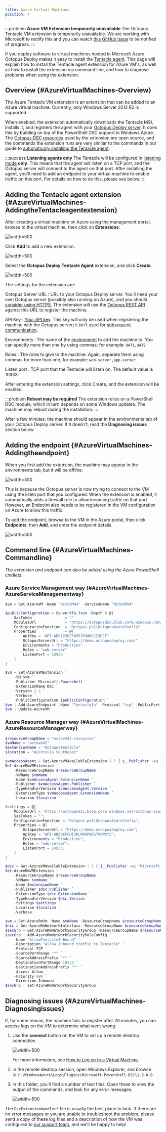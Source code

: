 ```yaml
---
title: Azure Virtual Machines
position: 4
---
```


:::problem
**Azure VM Extension temporarily unavailable**
The Octopus Tentacle VM extension is temporarily unavailable. We are working with Microsoft to rectify this and you can watch [this GitHub Issue](https://github.com/OctopusDeploy/Issues/issues/2859) to be notified of progress.
:::

If you deploy software to virtual machines hosted in Microsoft Azure, Octopus Deploy makes it easy to install the [Tentacle agent](/docs/installation/installing-tentacles/index.md). This page will explain how to install the Tentacle agent extension for Azure VM's, as well as how to install the extension via command line, and how to diagnose problems when using the extension.

## Overview {#AzureVirtualMachines-Overview}

The Azure Tentacle VM extension is an extension that can be added to an Azure virtual machine. Currently, only Windows Server 2012 R2 is supported.

When enabled, the extension automatically downloads the Tentacle MSI, installs it, and registers the agent with your [Octopus Deploy server](/docs/installation/installing-octopus/index.md). It does this by building on top of the PowerShell DSC support in Windows Azure. The [Octopus DSC resources](https://github.com/OctopusDeploy/OctopusDSC) used by the extension are open source, and the commands the extension runs are very similar to the commands in our guide to [automatically installing the Tentacle agent](/docs/installation/installing-tentacles/automating-tentacle-installation.md).

:::success
**Listening agents only**
The Tentacle will be configured in [listening mode](/docs/installation/installing-tentacles/listening-tentacles.md) **only**. This means that the agent will listen on a TCP port, and the Octopus server will connect to the agent on that port. After installing the agent, you'll need to add an endpoint to your virtual machine to enable traffic on this port. For details on how to do this, please see below.
:::

## Adding the Tentacle agent extension {#AzureVirtualMachines-AddingtheTentacleagentextension}

After creating a virtual machine on Azure using the management portal, browse to the virtual machine, then click on **Extensions**:

![](/docs/images/3048116/3277917.png "width=500")

Click **Add** to add a new extension.

![](/docs/images/3048116/3277916.png "width=500")

Select the **Octopus Deploy Tentacle Agent** extension, and click **Create**.

![](/docs/images/3048116/3277915.png "width=500")

The settings for the extension are:

Octopus Server URL
:   URL to your Octopus Deploy server. You'll need your own Octopus server (possibly also running on Azure), and you should [consider using HTTPS](/docs/how-to/expose-the-octopus-web-portal-over-https.md). The extension will use the [Octopus REST API](/docs/api-and-integration/octopus-rest-api.md) against this URL to register the machine.

API Key
:   [Your API key](/docs/how-to/how-to-create-an-api-key.md). This key will only be used when registering the machine with the Octopus server; it isn't used for [subsequent communication](/docs/reference/octopus-tentacle-communication/index.md).

Environments
:   The name of the [environment](/docs/key-concepts/environments/index.md) to add the machine to. You can specify more than one by using commas; for example: `UAT1,UAT2`

Roles
:   The roles to give to the machine. Again, separate them using commas for more than one, for example: `web-server,app-server`

Listen port
:   TCP port that the Tentacle will listen on. The default value is 10933.

After entering the extension settings, click Create, and the extension will be enabled.

:::problem
**Reboot may be required**
The extension relies on a PowerShell DSC module, which in turn depends on some Windows updates. The machine may reboot during the installation.
:::

After a few minutes, the machine should appear in the environments tab of your Octopus Deploy server. If it doesn't, read the **Diagnosing issues** section below.

## Adding the endpoint {#AzureVirtualMachines-Addingtheendpoint}

When you first add the extension, the machine may appear in the environments tab, but it will be offline:

![](/docs/images/3048116/3277910.png "width=500")

This is because the Octopus server is now trying to connect to the VM using the listen port that you configured. When the extension is enabled, it automatically adds a firewall rule to allow incoming traffic on that port. However, an Endpoint also needs to be registered in the VM configuration on Azure to allow this traffic.

To add the endpoint, browse to the VM in the Azure portal, then click **Endpoints**, then **Add**, and enter the endpoint details.

![](/docs/images/3048116/3277913.png "width=500")

## Command line {#AzureVirtualMachines-Commandline}

*The extension and endpoint can also be added using the Azure PowerShell cmdlets:*

### Azure Service Management way {#AzureVirtualMachines-AzureServiceManagementway}

```powershell
$vm = Get-AzureVM -Name "OctoVM44" -ServiceName "OctoVM44"

$publicConfiguration = ConvertTo-Json -Depth 8 @{
    SasToken               = ""
    ModulesUrl             = "https://octopusdsc.blob.core.windows.net/octopus-azure/Octopus.zip"
    ConfigurationFunction  = "Octopus.ps1\OctopusAzureConfig"
    Properties             = @{
        ApiKey = "API-ABC123DEF456789ABC123DEF"
        OctopusServerUrl = "https://demo.octopusdeploy.com/"
        Environments = "Production"
        Roles = "web-server"
        ListenPort = 10933
    }
}

$vm = Set-AzureVMExtension `
    -VM $vm `
    -Publisher Microsoft.Powershell `
    -ExtensionName DSC `
    -Version 1.3 `
    -Verbose `
    -PublicConfiguration $publicConfiguration `
$vm | Add-AzureEndpoint -Name "TentacleIn" -Protocol "tcp" -PublicPort 10933 -LocalPort 10933
$vm | Update-AzureVM
```

### Azure Resource Manager way {#AzureVirtualMachines-AzureResourceManagerway}

```powershell
$resourceGroupName = "octovm42-resources"
$vmName = "octovm42"
$extensionName = "OctopusTentacle"
$location = "Australia Southeast"

$vmAccessAgent = Get-AzureVMAvailableExtension | ? { $_.Publisher -eq "Microsoft.Compute" -and $_.ExtensionName -eq "VMAccessAgent" }
Set-AzureRmVMExtension `
    -ResourceGroupName $resourceGroupName `
    -VMName $vmName `
    -Name $vmAccessAgent.ExtensionName `
    -Publisher $vmAccessAgent.Publisher `
    -TypeHandlerVersion $vmAccessAgent.Version `
    -ExtensionType $vmAccessAgent.ExtensionName `
    -Location $location

$settings = @{
    ModulesUrl = "https://octopusdsc.blob.core.windows.net/octopus-azure/Octopus.zip";
    SasToken = "";
    ConfigurationFunction = "Octopus.ps1\OctopusAzureConfig";
    Properties = @{
        OctopusServerUrl = "https://demo.octopusdeploy.com";
        ApiKey = "API-ABCDEFGHIJKLMNOPQRSTUVWXYZ";
        Environments = "Production";
        Roles = "web-server";
        ListenPort = 10933;
    }
}

$dsc = Get-AzureVMAvailableExtension | ? { $_.Publisher -eq "Microsoft.Powershell" -and $_.ExtensionName -eq "DSC" }
Set-AzureRmVMExtension `
    -ResourceGroupName $resourceGroupName `
    -VMName $vmName `
    -Name $extensionName `
    -Publisher $dsc.Publisher `
    -ExtensionType $dsc.ExtensionName `
    -TypeHandlerVersion $dsc.Version `
    -Settings $settings `
    -Location $location `
    -Verbose

$vm = Get-AzureRmVm -Name $vmName -ResourceGroupName $resourceGroupName
$nic = Get-AzureRmNetworkInterface -ResourceGroupName $resourceGroupName | ? { $_.VirtualMachine.Id -eq $vm.Id -and $_.Primary }
$secGrp = Get-AzureRmNetworkSecurityGroup -ResourceGroupName $resourceGroupName | ? { $_.Id -eq $nic.NetworkSecurityGroup.Id } 
$secGrp | Add-AzureRmNetworkSecurityRuleConfig `
    -Name "AllowTentacleInBound" `
    -Description "Allow inbound traffic to Tentacle" `
    -Protocol TCP `
    -SourcePortRange "*" `
    -SourceAddressPrefix "*" `
    -DestinationPortRange 10933 `
    -DestinationAddressPrefix "*" `
    -Access Allow `
    -Priority 999 `
    -Direction Inbound
$secGrp | Set-AzureRmNetworkSecurityGroup
```

## Diagnosing issues {#AzureVirtualMachines-Diagnosingissues}

If, for some reason, the machine fails to register after 20 minutes, you can access logs on the VM to determine what went wrong.

1. Use the **connect** button on the VM to set up a remote desktop connection.

   ![](/docs/images/3048116/3277912.png "width=500")
   
   For more information, see [How to Log on to a Virtual Machine](http://azure.microsoft.com/en-us/documentation/articles/virtual-machines-log-on-windows-server/).
   
2. In the remote desktop session, open Windows Explorer, and browse to `C:\WindowsAzure\Logs\Plugins\Microsoft.Powershell.DSC\1.3.0.0`

3. In this folder, you'll find a number of text files. Open these to view the output of the commands, and look for any error messages. 

   ![](/docs/images/3048116/3277911.png "width=500")

The `DscExtensionHandler*` file is usually the best place to look. If there are no error messages or you are unable to troubleshoot the problem, please send a copy of these log files and a description of how the VM was configured to [our support team](http://octopusdeploy.com/support), and we'll be happy to help!
